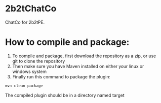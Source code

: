 # 2b2tChatCo
ChatCo for 2b2tPE.

# How to compile and package:
1. To compile and package, first download the repository as a zip, or use git to clone the repository
2. Then make sure you have Maven installed on either your linux or windows system
3. Finally run this command to package the plugin: 
```bash
mvn clean package
```
The compiled plugin should be in a directory named target

